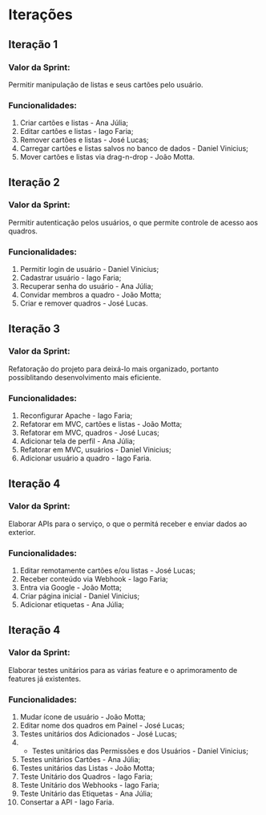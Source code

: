 # Iterações

## Iteração 1

### Valor da Sprint:
Permitir manipulação de listas e seus cartões pelo usuário.

### Funcionalidades:
1. Criar cartões e listas - Ana Júlia;
2. Editar cartôes e listas - Iago Faria;
3. Remover cartões e listas - José Lucas;
4. Carregar cartões e listas salvos no banco de dados - Daniel Vinicius;
5. Mover cartões e listas via drag-n-drop - João Motta.

## Iteração 2

### Valor da Sprint:
Permitir autenticação pelos usuários, o que permite controle de acesso aos quadros.

### Funcionalidades:
1. Permitir login de usuário - Daniel Vinicius;
2. Cadastrar usuário - Iago Faria;
3. Recuperar senha do usuário - Ana Júlia;
4. Convidar membros a quadro - João Motta;
5. Criar e remover quadros - José Lucas.

## Iteração 3

### Valor da Sprint:
Refatoração do projeto para deixá-lo mais organizado, portanto possiblitando desenvolvimento mais eficiente.

### Funcionalidades:
1. Reconfigurar Apache - Iago Faria;
2. Refatorar em MVC, cartões e listas - João Motta;
3. Refatorar em MVC, quadros - José Lucas;
4. Adicionar tela de perfil - Ana Júlia;
5. Refatorar em MVC, usuários - Daniel Vinicius;
6. Adicionar usuário a quadro - Iago Faria.

## Iteração 4

### Valor da Sprint:
Elaborar APIs para o serviço, o que o permitá receber e enviar dados ao exterior.

### Funcionalidades:
1. Editar remotamente cartões e/ou listas - José Lucas;
2. Receber conteúdo via Webhook - Iago Faria;
3. Entra via Google - João Motta;
4. Criar página inicial - Daniel Vinicius;
5. Adicionar etiquetas - Ana Júlia;

## Iteração 4

### Valor da Sprint:
Elaborar testes unitários para as várias feature e o aprimoramento de features já existentes.

### Funcionalidades:
1. Mudar ícone de usuário - João Motta;
2. Editar nome dos quadros em Painel - José Lucas;
3. Testes unitários dos Adicionados - José Lucas;
4. - Testes unitários das Permissões e dos Usuários - Daniel Vinicius;
5. Testes unitários Cartões - Ana Júlia;
6. Testes unitários das Listas - João Motta;
7. Teste Unitário dos Quadros - Iago Faria;
8. Teste Unitário dos Webhooks - Iago Faria;
9. Teste Unitário das Etiquetas - Ana Júlia;
10. Consertar a API - Iago Faria. 